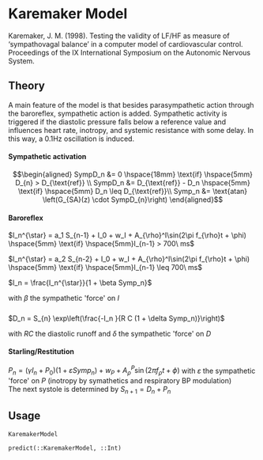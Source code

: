 # Karemaker Model

Karemaker, J. M. (1998). Testing the validity of LF/HF as measure of ‘sympathovagal balance’ in a computer model of cardiovascular control. Proceedings of the IX International Symposium on the Autonomic Nervous System.

## Theory
A main feature of the model is that besides parasympathetic action through the baroreflex, sympathetic action is added. Sympathetic activity is triggered if the diastolic pressure falls below a reference value and influences heart rate, inotropy, and systemic resistance with some delay. In this way, a 0.1Hz oscillation is induced.

#### Sympathetic activation

```math
\begin{aligned}
SympD_n &= 0 \hspace{18mm} \text{if} \hspace{5mm} D_{n} > D_{\text{ref}} \\
SympD_n &= D_{\text{ref}} - D_n \hspace{5mm} \text{if} \hspace{5mm} D_n \leq D_{\text{ref}}\\
Symp_n &= \text{atan} \left(G_{SA}(z) \cdot SympD_{n}\right)
\end{aligned}
```



#### Baroreflex

$I_n^{\star} = a_1 S_{n-1} + I_0 + w_I + A_{\rho}^I\sin(2\pi f_{\rho}t + \phi) \hspace{5mm} \text{if} \hspace{5mm}I_{n-1} > 700\ ms$

$I_n^{\star} = a_2 S_{n-2} + I_0 + w_I + A_{\rho}^I\sin(2\pi f_{\rho}t + \phi) \hspace{5mm} \text{if} \hspace{5mm}I_{n-1} \leq 700\ ms$

$I_n = \frac{I_n^{\star}}{1 + \beta Symp_n}$

with $\beta$ the sympathetic 'force' on $I$

#####
$D_n = S_{n} \exp\left(\frac{-I_n }{R C (1 + \delta Symp_n)}\right)$

with $RC$ the diastolic runoff and $\delta$ the sympathetic 'force' on $D$

#### Starling/Restitution

$P_n = (\gamma I_n + P_0)(1+ \varepsilon Symp_n) + w_P + A_{\rho}^P\sin(2\pi f_{\rho}t + \phi)$
with $\varepsilon$ the sympathetic 'force' on $P$ (inotropy by symathetics and respiratory BP modulation)
\
The next systole is determined by $S_{n+1} = D_n + P_n$ 

## Usage

```@docs
KaremakerModel
```

```@docs
predict(::KaremakerModel, ::Int)
```